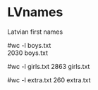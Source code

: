 # LVnames
Latvian first names

\#wc -l boys.txt<br>
2030 boys.txt

\#wc -l girls.txt
2863 girls.txt

\#wc -l extra.txt
260 extra.txt
